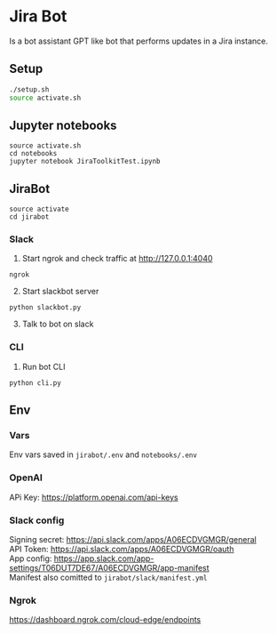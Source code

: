 # Jira Bot
Is a bot assistant GPT like bot that performs updates in a Jira instance.

## Setup

```bash
./setup.sh
source activate.sh
```

## Jupyter notebooks
```
source activate.sh
cd notebooks
jupyter notebook JiraToolkitTest.ipynb 
```

## JiraBot
```
source activate
cd jirabot
```

### Slack

1. Start ngrok and check traffic at http://127.0.0.1:4040
```
ngrok
```  

2. Start slackbot server
```
python slackbot.py
```

3. Talk to bot
on slack

### CLI
1. Run bot CLI
```
python cli.py
```

## Env

### Vars
Env vars saved in `jirabot/.env` and `notebooks/.env`

### OpenAI
APi Key: https://platform.openai.com/api-keys

### Slack config
Signing secret: https://api.slack.com/apps/A06ECDVGMGR/general  
API Token: https://api.slack.com/apps/A06ECDVGMGR/oauth  
App config: https://app.slack.com/app-settings/T06DUT7DE67/A06ECDVGMGR/app-manifest  
Manifest also comitted to `jirabot/slack/manifest.yml`  

### Ngrok

https://dashboard.ngrok.com/cloud-edge/endpoints 

